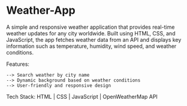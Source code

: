 # Weather-App

A simple and responsive weather application that provides real-time weather updates for any city worldwide. Built using HTML, CSS, and JavaScript, the app fetches weather data from an API and displays key information such as temperature, humidity, wind speed, and weather conditions.

Features:

    --> Search weather by city name
    --> Dynamic background based on weather conditions
    --> User-friendly and responsive design

Tech Stack: HTML | CSS | JavaScript | OpenWeatherMap API
